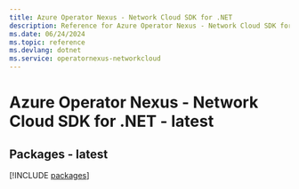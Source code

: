 ```yaml
---
title: Azure Operator Nexus - Network Cloud SDK for .NET
description: Reference for Azure Operator Nexus - Network Cloud SDK for .NET
ms.date: 06/24/2024
ms.topic: reference
ms.devlang: dotnet
ms.service: operatornexus-networkcloud
---
```

# Azure Operator Nexus - Network Cloud SDK for .NET - latest
## Packages - latest
[!INCLUDE [packages](operator-nexus---network-cloud-index.md)]